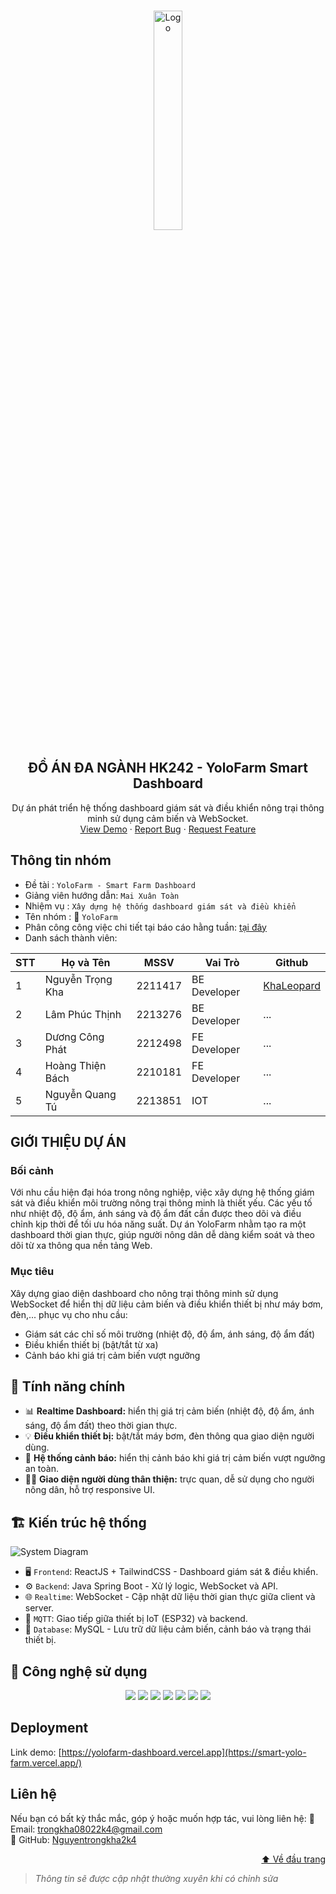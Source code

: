 <a id="readme-top"></a>

<br />
<div align="center">
  <img src="https://hcmut.edu.vn/img/nhanDienThuongHieu/01_logobachkhoasang.png" alt="Logo" width="30%" height="30%">
  <h2 align="center">ĐỒ ÁN ĐA NGÀNH HK242 - YoloFarm Smart Dashboard</h2>
  <p align="center">
    Dự án phát triển hệ thống dashboard giám sát và điều khiển nông trại thông minh sử dụng cảm biến và WebSocket.
    <br />
    <a href="https://github.com/yolofarm-smart/dashboard">View Demo</a>
    ·
    <a href="https://github.com/yolofarm-smart/dashboard/issues/new?labels=bug&template=bug-report.md">Report Bug</a>
    ·
    <a href="https://github.com/yolofarm-smart/dashboard/issues/new?labels=enhancement&template=feature-request.md">Request Feature</a>
  </p>
</div>

## Thông tin nhóm
- Đề tài : `YoloFarm - Smart Farm Dashboard`
- Giảng viên hướng dẫn: `Mai Xuân Toàn`
- Nhiệm vụ : `Xây dựng hệ thống dashboard giám sát và điều khiển`
- Tên nhóm :  🌱 `YoloFarm`
- Phân công công việc chi tiết tại báo cáo hằng tuần: [tại đây](https://drive.google.com/drive/folders/1qbAu0u0LAgKmNhwP9wuEzmYLTMt-VE-C?usp=sharing)
- Danh sách thành viên:

| STT | Họ và Tên           | MSSV    | Vai Trò       | Github                                                     |
| --- | ------------------- | ------- | ------------- |------------                                                |
| 1   | Nguyễn Trọng Kha    | 2211417 | BE Developer     |[KhaLeopard](https://github.com/Nguyentrongkha2k4)          |
| 2 |Lâm Phúc Thịnh             | 2213276    | BE Developer            |...                                                         |
| 3 |Dương Công Phát           | 2212498  | FE Developer        |...                                                         |
| 4 |Hoàng Thiện Bách          | 2210181   |FE Developer        |...                                                         |
| 5 |Nguyễn Quang Tú           |2213851  | IOT      |...                                                         |

## GIỚI THIỆU DỰ ÁN
### Bối cảnh 
Với nhu cầu hiện đại hóa trong nông nghiệp, việc xây dựng hệ thống giám sát và điều khiển môi trường nông trại thông minh là thiết yếu. Các yếu tố như nhiệt độ, độ ẩm, ánh sáng và độ ẩm đất cần được theo dõi và điều chỉnh kịp thời để tối ưu hóa năng suất. Dự án YoloFarm nhằm tạo ra một dashboard thời gian thực, giúp người nông dân dễ dàng kiểm soát và theo dõi từ xa thông qua nền tảng Web.

### Mục tiêu
Xây dựng giao diện dashboard cho nông trại thông minh sử dụng WebSocket để hiển thị dữ liệu cảm biến và điều khiển thiết bị như máy bơm, đèn,... phục vụ cho nhu cầu:

- Giám sát các chỉ số môi trường (nhiệt độ, độ ẩm, ánh sáng, độ ẩm đất)
- Điều khiển thiết bị (bật/tắt từ xa)
- Cảnh báo khi giá trị cảm biến vượt ngưỡng
## 🌟 Tính năng chính
- 📊 **Realtime Dashboard:** hiển thị giá trị cảm biến (nhiệt độ, độ ẩm, ánh sáng, độ ẩm đất) theo thời gian thực.
- 💡 **Điều khiển thiết bị:** bật/tắt máy bơm, đèn thông qua giao diện người dùng.
- 🔔 **Hệ thống cảnh báo:** hiển thị cảnh báo khi giá trị cảm biến vượt ngưỡng an toàn.
- 🧑‍🌾 **Giao diện người dùng thân thiện:** trực quan, dễ sử dụng cho người nông dân, hỗ trợ responsive UI.

## 🏗️ Kiến trúc hệ thống
![System Diagram](./docs/images/system_architecture.png)

- 🖥️ `Frontend`: ReactJS + TailwindCSS - Dashboard giám sát & điều khiển.
- ⚙️ `Backend`: Java Spring Boot - Xử lý logic, WebSocket và API.
- 🌐 `Realtime`: WebSocket - Cập nhật dữ liệu thời gian thực giữa client và server.
- 🔌 `MQTT`: Giao tiếp giữa thiết bị IoT (ESP32) và backend.
- 💾 `Database`: MySQL - Lưu trữ dữ liệu cảm biến, cảnh báo và trạng thái thiết bị.

## 🚀 Công nghệ sử dụng

<div align="center">
  <img src="https://img.shields.io/badge/React-20232A?style=for-the-badge&logo=react&logoColor=61DAFB" />
  <img src="https://img.shields.io/badge/Tailwind_CSS-38B2AC?style=for-the-badge&logo=tailwind-css&logoColor=white" />
  <img src="https://img.shields.io/badge/Java_Spring_Boot-6DB33F?style=for-the-badge&logo=springboot&logoColor=white" />
  <img src="https://img.shields.io/badge/WebSocket-010101?style=for-the-badge&logo=websocket&logoColor=white" />
  <img src="https://img.shields.io/badge/MQTT-660066?style=for-the-badge&logo=messagebird&logoColor=white" />
  <img src="https://img.shields.io/badge/MySQL-00758F?style=for-the-badge&logo=mysql&logoColor=white" />
  <img src="https://img.shields.io/badge/Docker-2496ED?style=for-the-badge&logo=docker&logoColor=white" />
</div>


## Deployment
Link demo: [https://yolofarm-dashboard.vercel.app](https://smart-yolo-farm.vercel.app/)

## Liên hệ
Nếu bạn có bất kỳ thắc mắc, góp ý hoặc muốn hợp tác, vui lòng liên hệ:
📧 Email: trongkha08022k4@gmail.com  
🔗 GitHub: [Nguyentrongkha2k4](https://github.com/Nguyentrongkha2k4)

<p align="right"><a href="#readme-top">⬆️ Về đầu trang</a></p>

> _Thông tin sẽ được cập nhật thường xuyên khi có chỉnh sửa_
